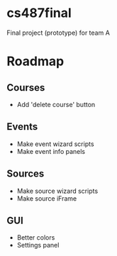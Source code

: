 # cs487final
Final project (prototype) for team A

# Roadmap
## Courses
- Add 'delete course' button

## Events
- Make event wizard scripts
- Make event info panels

## Sources
- Make source wizard scripts
- Make source iFrame

## GUI
- Better colors
- Settings panel
